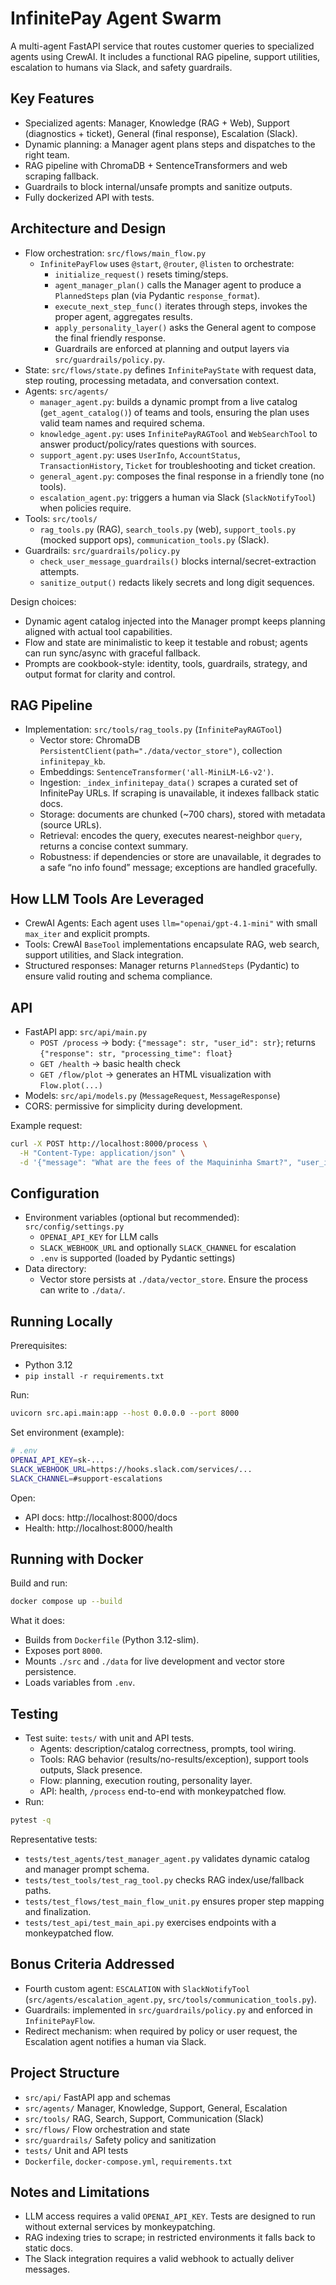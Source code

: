 # InfinitePay Agent Swarm

A multi-agent FastAPI service that routes customer queries to specialized agents using CrewAI. It includes a functional RAG pipeline, support utilities, escalation to humans via Slack, and safety guardrails.

## Key Features

- Specialized agents: Manager, Knowledge (RAG + Web), Support (diagnostics + ticket), General (final response), Escalation (Slack).
- Dynamic planning: a Manager agent plans steps and dispatches to the right team.
- RAG pipeline with ChromaDB + SentenceTransformers and web scraping fallback.
- Guardrails to block internal/unsafe prompts and sanitize outputs.
- Fully dockerized API with tests.

## Architecture and Design

- Flow orchestration: `src/flows/main_flow.py`
  - `InfinitePayFlow` uses `@start`, `@router`, `@listen` to orchestrate:
    - `initialize_request()` resets timing/steps.
    - `agent_manager_plan()` calls the Manager agent to produce a `PlannedSteps` plan (via Pydantic `response_format`).
    - `execute_next_step_func()` iterates through steps, invokes the proper agent, aggregates results.
    - `apply_personality_layer()` asks the General agent to compose the final friendly response.
    - Guardrails are enforced at planning and output layers via `src/guardrails/policy.py`.
- State: `src/flows/state.py` defines `InfinitePayState` with request data, step routing, processing metadata, and conversation context.
- Agents: `src/agents/`
  - `manager_agent.py`: builds a dynamic prompt from a live catalog (`get_agent_catalog()`) of teams and tools, ensuring the plan uses valid team names and required schema.
  - `knowledge_agent.py`: uses `InfinitePayRAGTool` and `WebSearchTool` to answer product/policy/rates questions with sources.
  - `support_agent.py`: uses `UserInfo`, `AccountStatus`, `TransactionHistory`, `Ticket` for troubleshooting and ticket creation.
  - `general_agent.py`: composes the final response in a friendly tone (no tools).
  - `escalation_agent.py`: triggers a human via Slack (`SlackNotifyTool`) when policies require.
- Tools: `src/tools/`
  - `rag_tools.py` (RAG), `search_tools.py` (web), `support_tools.py` (mocked support ops), `communication_tools.py` (Slack).
- Guardrails: `src/guardrails/policy.py`
  - `check_user_message_guardrails()` blocks internal/secret-extraction attempts.
  - `sanitize_output()` redacts likely secrets and long digit sequences.

Design choices:
- Dynamic agent catalog injected into the Manager prompt keeps planning aligned with actual tool capabilities.
- Flow and state are minimalistic to keep it testable and robust; agents can run sync/async with graceful fallback.
- Prompts are cookbook-style: identity, tools, guardrails, strategy, and output format for clarity and control.

## RAG Pipeline

- Implementation: `src/tools/rag_tools.py` (`InfinitePayRAGTool`)
  - Vector store: ChromaDB `PersistentClient(path="./data/vector_store")`, collection `infinitepay_kb`.
  - Embeddings: `SentenceTransformer('all-MiniLM-L6-v2')`.
  - Ingestion: `_index_infinitepay_data()` scrapes a curated set of InfinitePay URLs. If scraping is unavailable, it indexes fallback static docs.
  - Storage: documents are chunked (~700 chars), stored with metadata (source URLs).
  - Retrieval: encodes the query, executes nearest-neighbor `query`, returns a concise context summary.
  - Robustness: if dependencies or store are unavailable, it degrades to a safe “no info found” message; exceptions are handled gracefully.

## How LLM Tools Are Leveraged

- CrewAI Agents: Each agent uses `llm="openai/gpt-4.1-mini"` with small `max_iter` and explicit prompts.
- Tools: CrewAI `BaseTool` implementations encapsulate RAG, web search, support utilities, and Slack integration.
- Structured responses: Manager returns `PlannedSteps` (Pydantic) to ensure valid routing and schema compliance.

## API

- FastAPI app: `src/api/main.py`
  - `POST /process` → body: `{"message": str, "user_id": str}`; returns `{"response": str, "processing_time": float}`
  - `GET /health` → basic health check
  - `GET /flow/plot` → generates an HTML visualization with `Flow.plot(...)`
- Models: `src/api/models.py` (`MessageRequest`, `MessageResponse`)
- CORS: permissive for simplicity during development.

Example request:
```bash
curl -X POST http://localhost:8000/process \
  -H "Content-Type: application/json" \
  -d '{"message": "What are the fees of the Maquininha Smart?", "user_id": "client789"}'
```

## Configuration

- Environment variables (optional but recommended): `src/config/settings.py`
  - `OPENAI_API_KEY` for LLM calls
  - `SLACK_WEBHOOK_URL` and optionally `SLACK_CHANNEL` for escalation
  - `.env` is supported (loaded by Pydantic settings)
- Data directory:
  - Vector store persists at `./data/vector_store`. Ensure the process can write to `./data/`.

## Running Locally

Prerequisites:
- Python 3.12
- `pip install -r requirements.txt`

Run:
```bash
uvicorn src.api.main:app --host 0.0.0.0 --port 8000
```

Set environment (example):
```bash
# .env
OPENAI_API_KEY=sk-...
SLACK_WEBHOOK_URL=https://hooks.slack.com/services/...
SLACK_CHANNEL=#support-escalations
```

Open:
- API docs: http://localhost:8000/docs
- Health: http://localhost:8000/health

## Running with Docker

Build and run:
```bash
docker compose up --build
```

What it does:
- Builds from `Dockerfile` (Python 3.12-slim).
- Exposes port `8000`.
- Mounts `./src` and `./data` for live development and vector store persistence.
- Loads variables from `.env`.

## Testing

- Test suite: `tests/` with unit and API tests.
  - Agents: description/catalog correctness, prompts, tool wiring.
  - Tools: RAG behavior (results/no-results/exception), support tools outputs, Slack presence.
  - Flow: planning, execution routing, personality layer.
  - API: health, `/process` end-to-end with monkeypatched flow.
- Run:
```bash
pytest -q
```

Representative tests:
- `tests/test_agents/test_manager_agent.py` validates dynamic catalog and manager prompt schema.
- `tests/test_tools/test_rag_tool.py` checks RAG index/use/fallback paths.
- `tests/test_flows/test_main_flow_unit.py` ensures proper step mapping and finalization.
- `tests/test_api/test_main_api.py` exercises endpoints with a monkeypatched flow.

## Bonus Criteria Addressed

- Fourth custom agent: `ESCALATION` with `SlackNotifyTool` (`src/agents/escalation_agent.py`, `src/tools/communication_tools.py`).
- Guardrails: implemented in `src/guardrails/policy.py` and enforced in `InfinitePayFlow`.
- Redirect mechanism: when required by policy or user request, the Escalation agent notifies a human via Slack.

## Project Structure

- `src/api/` FastAPI app and schemas
- `src/agents/` Manager, Knowledge, Support, General, Escalation
- `src/tools/` RAG, Search, Support, Communication (Slack)
- `src/flows/` Flow orchestration and state
- `src/guardrails/` Safety policy and sanitization
- `tests/` Unit and API tests
- `Dockerfile`, `docker-compose.yml`, `requirements.txt`

## Notes and Limitations

- LLM access requires a valid `OPENAI_API_KEY`. Tests are designed to run without external services by monkeypatching.
- RAG indexing tries to scrape; in restricted environments it falls back to static docs.
- The Slack integration requires a valid webhook to actually deliver messages.

